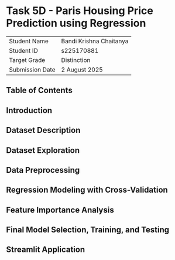 # Task 5D - Paris Housing Price Prediction using Regression

|                 |                         |
| --------------- | ----------------------- |
| Student Name    | Bandi Krishna Chaitanya |
| Student ID      | s225170881              |
| Target Grade    | Distinction             |
| Submission Date | 2 August 2025 |

## Table of Contents

## Introduction

## Dataset Description

## Dataset Exploration

## Data Preprocessing

## Regression Modeling with Cross-Validation

## Feature Importance Analysis

## Final Model Selection, Training, and Testing

## Streamlit Application